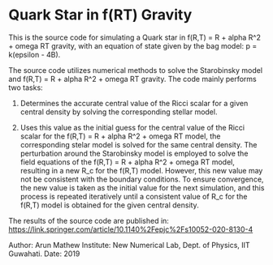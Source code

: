# Quark Star in f(RT) Gravity

This is the source code for simulating a Quark star in f(R,T) = R + alpha R^2 + omega RT gravity, with an equation of state given by the bag model: p = k(epsilon - 4B).

The source code utilizes numerical methods to solve the Starobinsky model and f(R,T) = R + alpha R^2 + omega RT gravity. The code mainly performs two tasks:

1. Determines the accurate central value of the Ricci scalar for a given central density by solving the corresponding stellar model.

2. Uses this value as the initial guess for the central value of the Ricci scalar for the f(R,T) = R + alpha R^2 + omega RT model, the corresponding stelar model is solved for the same central density. The perturbation around the Starobinsky model is employed to solve the field equations of the f(R,T) = R + alpha R^2 + omega RT model, resulting in a new R_c for the f(R,T) model. However, this new value may not be consistent with the boundary conditions. To ensure convergence, the new value is taken as the initial value for the next simulation, and this process is repeated iteratively until a consistent value of R_c for the f(R,T) model is obtained for the given central density.

The results of the source code are published in: https://link.springer.com/article/10.1140%2Fepjc%2Fs10052-020-8130-4

Author: Arun Mathew
Institute: New Numerical Lab, Dept. of Physics, IIT Guwahati.
Date: 2019
